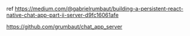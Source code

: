 ref
https://medium.com/@gabrielrumbaut/building-a-persistent-react-native-chat-app-part-ii-server-d9fc16061afe

https://github.com/grumbaut/chat_app_server
